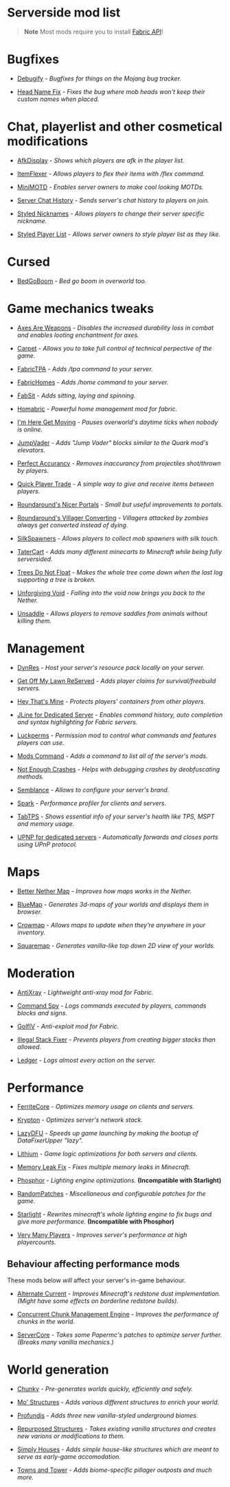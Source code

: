 # Serverside mod list

> **Note**
> Most mods require you to install [Fabric API](https://modrinth.com/mod/P7dR8mSH)!

# Bugfixes

- [Debugify](https://modrinth.com/mod/QwxR6Gcd) - *Bugfixes for things on the Mojang bug tracker.*

- [Head Name Fix](https://modrinth.com/mod/rbU0dAND) - *Fixes the bug where mob heads won't keep their custom names when placed.*

# Chat, playerlist and other cosmetical modifications

- [AfkDisplay](https://modrinth.com/mod/kJwABmWp) - *Shows which players are afk in the player list.*

- [ItemFlexer](https://modrinth.com/mod/pOYa13DM) - *Allows players to flex their items with /flex command.*

- [MiniMOTD](https://modrinth.com/mod/16vhQOQN) - *Enables server owners to make cool looking MOTDs.*

- [Server Chat History](https://modrinth.com/mod/XWWYJbdG) - *Sends server's chat history to players on join.*

- [Styled Nicknames](https://modrinth.com/mod/DOk6Gcdi) - *Allows players to change their server specific nickname.*

- [Styled Player List](https://modrinth.com/mod/DQIfKUHf) - *Allows server owners to style player list as they like.*

# Cursed

- [BedGoBoom](https://modrinth.com/mod/sMTSycXA) - *Bed go boom in overworld too.*

# Game mechanics tweaks

- [Axes Are Weapons](https://modrinth.com/mod/1jvt7RTc) - *Disables the increased durability loss in combat and enables looting enchantment for axes.*

- [Carpet](https://github.com/gnembon/fabric-carpet) - *Allows you to take full control of technical perpective of the game.*

- [FabricTPA](https://modrinth.com/mod/VWgEMCCl) - *Adds /tpa command to your server.*

- [FabricHomes](https://modrinth.com/mod/VfWCmAVG) - *Adds /home command to your server.*

- [FabSit](https://modrinth.com/mod/du5JuikL) - *Adds sitting, laying and spinning.*

- [Homabric](https://modrinth.com/mod/yfRb7tkQ) - *Powerful home management mod for fabric.*

- [I'm Here Get Moving](https://modrinth.com/mod/GSw2U2lp) - *Pauses overworld's daytime ticks when nobody is online.*

- [JumpVader](https://modrinth.com/mod/hcqCqeMe) - *Adds "Jump Vader" blocks similar to the Quark mod's elevators.*

- [Perfect Accurancy](https://modrinth.com/mod/ochFsQSn) - *Removes inaccurancy from projectiles shot/thrown by players.*

- [Quick Player Trade](https://modrinth.com/mod/OcO4rWRt) - *A simple way to give and receive items between players.*

- [Roundaround's Nicer Portals](https://modrinth.com/mod/ZD4RcHBZ) - *Small but useful improvements to portals.*

- [Roundaround's Villager Converting](https://modrinth.com/mod/gtsvJo80) - *Villagers attacked by zombies always get converted instead of dying.*

- [SilkSpawners](https://modrinth.com/mod/yD9G9SN0) - *Allows players to collect mob spawners with silk touch.*

- [TaterCart](https://modrinth.com/mod/GFWR9kLQ) - *Adds many different minecarts to Minecraft while being fully serversided.*

- [Trees Do Not Float](https://modrinth.com/mod/PxIdJdxN) - *Makes the whole tree come down when the last log supporting a tree is broken.*

- [Unforgiving Void](https://modrinth.com/mod/LYliJ0jT) - *Falling into the void now brings you back to the Nether.*

- [Unsaddle](https://modrinth.com/mod/45F9B0j8) - *Allows players to remove saddles from animals without killing them.*

# Management

- [DynRes](https://modrinth.com/mod/v3lfX2LD) - *Host your server's resource pack locally on your server.*

- [Get Off My Lawn ReServed](https://modrinth.com/mod/j5niDupl) - *Adds player claims for survival/freebuild servers.*

- [Hey That's Mine](https://modrinth.com/mod/IEPAK5x6) - *Protects players' containers from other players.*

- [JLine for Dedicated Server](https://www.curseforge.com/minecraft/mc-mods/jline-for-minecraft-dedicated-server) - *Enables command history, auto completion and syntax highlighting for Fabric servers.*

- [Luckperms](https://modrinth.com/mod/Vebnzrzj) - *Permission mod to control what commands and features players can use.*

- [Mods Command](https://modrinth.com/mod/PExmWQV8) - *Adds a command to list all of the server's mods.*

- [Not Enough Crashes](https://modrinth.com/mod/yM94ont6) - *Helps with debugging crashes by deobfuscating methods.*

- [Semblance](https://modrinth.com/mod/FFiEdqAn) - *Allows to configure your server's brand.*

- [Spark](https://modrinth.com/mod/l6YH9Als) - *Performance profiler for clients and servers.*

- [TabTPS](https://modrinth.com/mod/cUhi3iB2) - *Shows essential info of your server's health like TPS, MSPT and memory usage.*

- [UPNP for dedicated servers](https://modrinth.com/mod/Yq9V2lXq) - *Automatically forwards and closes ports using UPnP protocol.*

# Maps

- [Better Nether Map](https://modrinth.com/mod/fdtm99de) - *Improves how maps works in the Nether.*

- [BlueMap](https://modrinth.com/mod/swbUV1cr) - *Generates 3d-maps of your worlds and displays them in browser.*

- [Crowmap](https://modrinth.com/mod/EAe3MQt5) - *Allows maps to update when they're anywhere in your inventory.*

- [Squaremap](https://github.com/jpenilla/squaremap) - *Generates vanilla-like top down 2D view of your worlds.*

# Moderation

- [AntiXray](https://modrinth.com/mod/sml2FMaA) - *Lightweight anti-xray mod for Fabric.*

- [Command Spy](https://modrinth.com/mod/4XnUc5Gr) - *Logs commands executed by players, commands blocks and signs.*

- [GolfIV](https://modrinth.com/mod/PfKYAJGk) - *Anti-exploit mod for Fabric.*

- [Illegal Stack Fixer](https://modrinth.com/mod/1P8FCviI) - *Prevents players from creating bigger stacks than allowed.*

- [Ledger](https://modrinth.com/mod/LVN9ygNV) - *Logs almost every action on the server.*

# Performance

- [FerriteCore](https://modrinth.com/mod/uXXizFIs) - *Optimizes memory usage on clients and servers.*

- [Krypton](https://modrinth.com/mod/fQEb0iXm) - *Optimizes server's network stack.*

- [LazyDFU](https://modrinth.com/mod/hvFnDODi) - *Speeds up game launching by making the bootup of DataFixerUpper "lazy".*

- [Lithium](https://modrinth.com/mod/gvQqBUqZ) - *Game logic optimizations for both servers and clients.*

- [Memory Leak Fix](https://modrinth.com/mod/NRjRiSSD) - *Fixes multiple memory leaks in Minecraft.*

- [Phosphor](https://modrinth.com/mod/hEOCdOgW) - *Lighting engine optimizations.* **(Incompatible with Starlight)**

- [RandomPatches](https://modrinth.com/mod/JmtW1Cr5) - *Miscellaneous and configurable patches for the game.*

- [Starlight](https://modrinth.com/mod/H8CaAYZC) - *Rewrites minecraft's whole lighting engine to fix bugs and give more performance.* **(Incompatible with Phosphor)**

- [Very Many Players](https://modrinth.com/mod/wnEe9KBa) - *Improves server's performance at high playercounts.*

## Behaviour affecting performance mods

These mods below *will* affect your server's in-game behaviour.

- [Alternate Current](https://modrinth.com/mod/r0v8vy1s) - *Improves Minecraft's redstone dust implementation. (Might have some effects on borderline redstone builds).*

- [Concurrent Chunk Management Engine](https://modrinth.com/mod/VSNURh3q) - *Improves the performance of chunks in the world.*

- [ServerCore](https://modrinth.com/mod/4WWQxlQP) - *Takes some Papermc's patches to optimize server further. (Breaks many vanilla mechanics.)*

# World generation

- [Chunky](https://modrinth.com/mod/fALzjamp) - *Pre-generates worlds quickly, efficiently and safely.*

- [Mo' Structures](https://modrinth.com/mod/PTGd6dWp) - *Adds various different structures to enrich your world.*

- [Profundis](https://modrinth.com/mod/aucz7XCt) - *Adds three new  vanilla-styled underground biomes.*

- [Repurposed Structures](https://modrinth.com/mod/muf0XoRe) - *Takes existing vanilla structures and creates new varions or modifications to them.*

- [Simply Houses](https://modrinth.com/mod/cwKtPx6L) - *Adds simple house-like structures which are meant to serve as early-game accomodation.*

- [Towns and Tower](https://modrinth.com/mod/DjLobEOy) - *Adds biome-specific pillager outposts and much more.*
